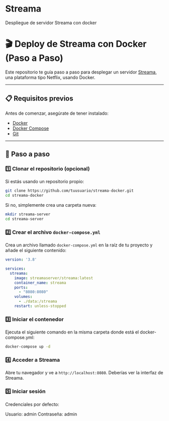 # Streama
Despliegue de servidor Streama con docker 

# 🎬 Deploy de Streama con Docker (Paso a Paso)

Este repositorio te guía paso a paso para desplegar un servidor [Streama](https://github.com/streamaserver/streama), una plataforma tipo Netflix, usando Docker.

---

## 📋 Requisitos previos

Antes de comenzar, asegúrate de tener instalado:

- [Docker](https://docs.docker.com/get-docker/)
- [Docker Compose](https://docs.docker.com/compose/install/)
- [Git](https://git-scm.com/)

---

## 🚀 Paso a paso

### 1️⃣ Clonar el repositorio (opcional)

Si estás usando un repositorio propio:

```bash
git clone https://github.com/tuusuario/streama-docker.git
cd streama-docker
```

Si no, simplemente crea una carpeta nueva:

```bash
mkdir streama-server
cd streama-server
```

### 2️⃣ Crear el archivo `docker-compose.yml`
Crea un archivo llamado `docker-compose.yml` en la raíz de tu proyecto y añade el siguiente contenido:

```yaml
version: '3.8'

services:
  streama:
    image: streamaserver/streama:latest
    container_name: streama
    ports:
      - "8080:8080"
    volumes:
      - ./data:/streama
    restart: unless-stopped
```

### 3️⃣ Iniciar el contenedor
Ejecuta el siguiente comando en la misma carpeta donde está el docker-compose.yml:

```bash
docker-compose up -d
```

### 4️⃣ Acceder a Streama 

Abre tu navegador y ve a `http://localhost:8080`. Deberías ver la interfaz de Streama.

### 5️⃣ Iniciar sesión
Credenciales por defecto:

Usuario: admin
Contraseña: admin
